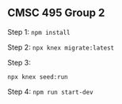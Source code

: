 ## CMSC 495 Group 2

Step 1:
`npm install`

Step 2:
`npx knex migrate:latest`

Step 3:

`npx knex seed:run`

Step 4:
`npm run start-dev`
